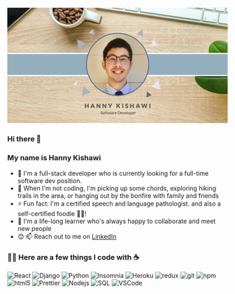 ![banner](Hanny_Kishawi_Banner.jpg)

### Hi there 👋

### My name is Hanny Kishawi <br>
- 🔭 I'm a full-stack developer who is currently looking for a full-time software dev position. 
- 🎸 When I'm not coding, I'm picking up some chords, exploring hiking trails in the area, or hanging out by the bonfire with family and friends
- ⚡ Fun fact: I'm a certified speech and language pathologist. and also a self-certified foodie 🌮🍹! 
- 🌱 I'm a life-long learner who's always happy to collaborate and meet new people 
- 😊 📫 Reach out to me on 
[LinkedIn](https://www.linkedin.com/in/hkishawi "Hanny's LinkedIn Profile") 

<h3>👨‍💻 Here are a few things I code with ☕</h3>
<p>
  <img alt="React" src="https://img.shields.io/badge/-React-45b8d8?style=flat-square&logo=react&logoColor=white" />
  <img alt="Django" src="https://img.shields.io/badge/-MongoDB-13aa52?style=flat-square&logo=mongodb&logoColor=white" />
  <img alt="Python" src="https://img.shields.io/badge/-Python-3776AB?style=flat-square&logo=python&logoColor=white" />
  <img alt="Insomnia" src="https://img.shields.io/badge/-Insomnia-5849BE?style=flat-square&logo=insomnia&logoColor=white" />
  <img alt="Heroku" src="https://img.shields.io/badge/-Heroku-430098?style=flat-square&logo=heroku&logoColor=white" />
  <img alt="redux" src="https://img.shields.io/badge/-Redux-764ABC?style=flat-square&logo=redux&logoColor=white" />
  <img alt="git" src="https://img.shields.io/badge/-Git-F05032?style=flat-square&logo=git&logoColor=white" />
  <img alt="npm" src="https://img.shields.io/badge/-NPM-CB3837?style=flat-square&logo=npm&logoColor=white" />
  <img alt="html5" src="https://img.shields.io/badge/-HTML5-E34F26?style=flat-square&logo=html5&logoColor=white" />
  <img alt="Prettier" src="https://img.shields.io/badge/-Prettier-F7B93E?style=flat-square&logo=prettier&logoColor=white" />
  <img alt="Nodejs" src="https://img.shields.io/badge/-Nodejs-43853d?style=flat-square&logo=Node.js&logoColor=white" />
  <img alt="SQL" src="https://img.shields.io/badge/-SQL-4479A1?style=flat-square&logo=mysql&logoColor=black&textColor=black" />
  <img alt="VSCode" src="https://img.shields.io/badge/-VS%20Code-007ACC?style=flat-square&logo=visual-studio-code&logoColor=white" />
<!--
**hkishawi/hkishawi** is a ✨ _special_ ✨ repository because its `README.md` (this file) appears on your GitHub profile.

Here are some ideas to get you started:

 ...
 My dream occupation as a kid was to be wolverine, but now I'm a software engineer haha. ha. 
- 🌱 I’m currently learning ...
- 👯 I’m looking to collaborate on ...
- 🤔 I’m looking for help with ...
- 💬 Ask me about ...
- 📫 How to reach me: ...
- 😄 Pronouns: ...
- ⚡ Fun fact: ...
-->
